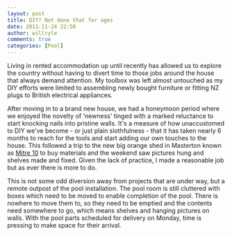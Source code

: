 ```yaml
---
layout: post
title: DIY? Not done that for ages
date: 2011-11-24 22:50
author: willryle
comments: true
categories: [Pool]
---
```

Living in rented accommodation up until recently has allowed us to explore the country without having to divert time to those jobs around the house that always demand attention. My toolbox was left almost untouched as my DIY efforts were limited to assembling newly bought furniture or fitting NZ plugs to British electrical appliances.

After moving in to a brand new house, we had a honeymoon period where we enjoyed the novelty of 'newness' tinged with a marked reluctance to start knocking nails into pristine walls. It's a measure of how unaccustomed to DIY we've become - or just plain slothfulness - that it has taken nearly 6 months to reach for the tools and start adding our own touches to the house. This followed a trip to the new big orange shed in Masterton known as <a title="Mitre 10 Mega store web site" href="http://www.mitre10mega.co.nz/" target="_blank">Mitre 10</a> to buy materials and the weekend saw pictures hung and shelves made and fixed. Given the lack of practice, I made a reasonable job but as ever there is more to do.

This is not some odd diversion away from projects that are under way, but a remote outpost of the pool installation. The pool room is still cluttered with boxes which need to be moved to enable completion of the pool. There is nowhere to move them to, so they need to be emptied and the contents need somewhere to go, which means shelves and hanging pictures on walls. With the pool parts scheduled for delivery on Monday, time is pressing to make space for their arrival.
